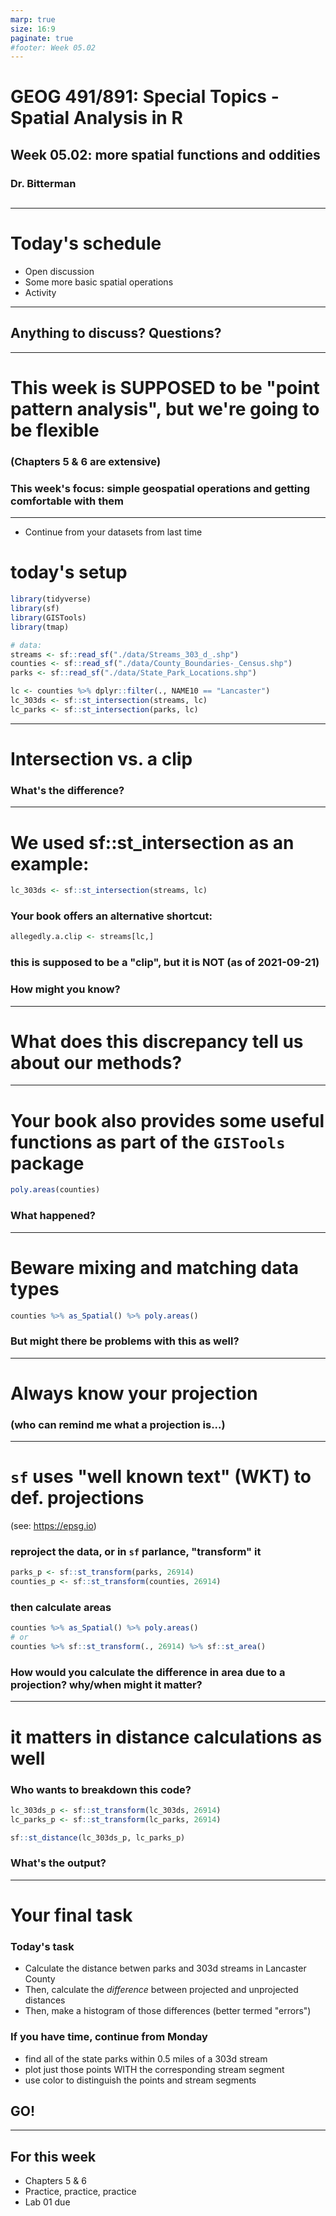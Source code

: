 ```yaml
---
marp: true
size: 16:9 
paginate: true
#footer: Week 05.02
---
```


# GEOG 491/891: Special Topics - Spatial Analysis in R

## 

## Week 05.02: more spatial functions and oddities

### Dr. Bitterman

## 

---

# Today's schedule

- Open discussion
- Some more basic spatial operations
- Activity

---

## Anything to discuss? Questions?

---

# This week is SUPPOSED to be "point pattern analysis", but we're going to be flexible 

### (Chapters 5 & 6 are extensive)

### This week's focus: simple geospatial operations and getting comfortable with them

---

- Continue from your datasets from last time

# today's setup

```r
library(tidyverse)
library(sf)
library(GISTools)
library(tmap)

# data:
streams <- sf::read_sf("./data/Streams_303_d_.shp")
counties <- sf::read_sf("./data/County_Boundaries-_Census.shp")
parks <- sf::read_sf("./data/State_Park_Locations.shp")

lc <- counties %>% dplyr::filter(., NAME10 == "Lancaster")
lc_303ds <- sf::st_intersection(streams, lc)
lc_parks <- sf::st_intersection(parks, lc)
```


---

# Intersection vs. a clip

### What's the difference?

---

# We used sf::st_intersection as an example:

```r
lc_303ds <- sf::st_intersection(streams, lc)
```

### Your book offers an alternative shortcut:

```r
allegedly.a.clip <- streams[lc,]
```
### this is supposed to be a "clip", but it is NOT (as of 2021-09-21)

### How might you know?

---

# What does this discrepancy tell us about our methods?

---

# Your book also provides some useful functions as part of the `GISTools` package

```r
poly.areas(counties)
```
### What happened?

---

# Beware mixing and matching data types

```r
counties %>% as_Spatial() %>% poly.areas()
```
### But might there be problems with this as well?


---

# Always know your projection

### (who can remind me what a projection is...)


---
# `sf` uses "well known text" (WKT) to def. projections

(see: https://epsg.io)

### reproject the data, or in `sf` parlance, "transform" it
```r
parks_p <- sf::st_transform(parks, 26914)
counties_p <- sf::st_transform(counties, 26914)
```

### then calculate areas

```r
counties %>% as_Spatial() %>% poly.areas()
# or
counties %>% sf::st_transform(., 26914) %>% sf::st_area()
```

### How would you calculate the difference in area due to a projection? why/when might it matter?

---

# it matters in distance calculations as well


### Who wants to breakdown this code?
```r
lc_303ds_p <- sf::st_transform(lc_303ds, 26914)
lc_parks_p <- sf::st_transform(lc_parks, 26914)

sf::st_distance(lc_303ds_p, lc_parks_p)
```
### What's the output?

---

# Your final task

### Today's task

- Calculate the distance betwen parks and 303d streams in Lancaster County
- Then, calculate the *difference* between projected and unprojected distances
- Then, make a histogram of those differences (better termed "errors")


### If you have time, continue from Monday

- find all of the state parks within 0.5 miles of a 303d stream
- plot just those points WITH the corresponding stream segment
- use color to distinguish the points and stream segments

## GO!

---

## For this week

- Chapters 5 & 6
- Practice, practice, practice
- Lab 01 due

